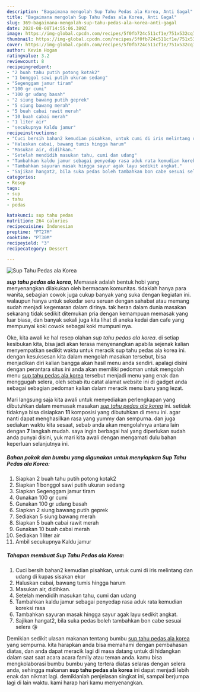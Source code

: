 ```yaml
---
description: "Bagaimana mengolah Sup Tahu Pedas ala Korea, Anti Gagal"
title: "Bagaimana mengolah Sup Tahu Pedas ala Korea, Anti Gagal"
slug: 369-bagaimana-mengolah-sup-tahu-pedas-ala-korea-anti-gagal
date: 2020-08-08T14:55:06.389Z
image: https://img-global.cpcdn.com/recipes/5f0fb724c511cf1e/751x532cq70/sup-tahu-pedas-ala-korea-foto-resep-utama.jpg
thumbnail: https://img-global.cpcdn.com/recipes/5f0fb724c511cf1e/751x532cq70/sup-tahu-pedas-ala-korea-foto-resep-utama.jpg
cover: https://img-global.cpcdn.com/recipes/5f0fb724c511cf1e/751x532cq70/sup-tahu-pedas-ala-korea-foto-resep-utama.jpg
author: Kevin Hogan
ratingvalue: 3.2
reviewcount: 8
recipeingredient:
- "2 buah tahu putih potong kotak2"
- "1 bonggol sawi putih ukuran sedang"
- "Segenggam jamur tiram"
- "100 gr cumi"
- "100 gr udang basah"
- "2 siung bawang putih geprek"
- "5 siung bawang merah"
- "5 buah cabai rawit merah"
- "10 buah cabai merah"
- "1 liter air"
- "secukupnya Kaldu jamur"
recipeinstructions:
- "Cuci bersih bahan2 kemudian pisahkan, untuk cumi di iris melintang dan udang di kupas sisakan ekor"
- "Haluskan cabai, bawang tumis hingga harum"
- "Masukan air, didihkan."
- "Setelah mendidih masukan tahu, cumi dan udang"
- "Tambahkan kaldu jamur sebagai penyedap rasa aduk rata kemudian koreksi rasa"
- "Tambahkan sayuran masak hingga sayur agak layu sedikit angkat."
- "Sajikan hangat2, bila suka pedas boleh tambahkan bon cabe sesuai selera 😘"
categories:
- Resep
tags:
- sup
- tahu
- pedas

katakunci: sup tahu pedas 
nutrition: 264 calories
recipecuisine: Indonesian
preptime: "PT27M"
cooktime: "PT30M"
recipeyield: "3"
recipecategory: Dessert

---
```



![Sup Tahu Pedas ala Korea](https://img-global.cpcdn.com/recipes/5f0fb724c511cf1e/751x532cq70/sup-tahu-pedas-ala-korea-foto-resep-utama.jpg)

<b><i>sup tahu pedas ala korea</i></b>, Memasak adalah bentuk hobi yang menyenangkan dilakukan oleh bermacam komunitas. tidaklah hanya para wanita, sebagian cowok juga cukup banyak yang suka dengan kegiatan ini. walaupun hanya untuk sekedar seru seruan dengan sahabat atau memang sudah menjadi kegemaran dalam dirinya. tak heran dalam dunia masakan sekarang tidak sedikit ditemukan pria dengan kemampuan memasak yang luar biasa, dan banyak sekali juga kita lihat di aneka kedai dan cafe yang mempunyai koki cowok sebagai koki mumpuni nya.



Oke, kita awali ke hal resep olahan <i>sup tahu pedas ala korea</i>. di setiap kesibukan kita, bisa jadi akan terasa menyenangkan apabila sejenak kalian menyempatkan sedikit waktu untuk meracik sup tahu pedas ala korea ini. dengan kesuksesan kita dalam mengolah masakan tersebut, bisa menjadikan diri kalian bangga akan hasil menu anda sendiri. apalagi disini dengan perantara situs ini anda akan memiliki pedoman untuk mengolah menu <u>sup tahu pedas ala korea</u> tersebut menjadi menu yang enak dan menggugah selera, oleh sebab itu catat alamat website ini di gadget anda sebagai sebagian pedoman kalian dalam meracik menu baru yang lezat.


Mari langsung saja kita awali untuk menyediakan perlengkapan yang dibutuhkan dalam memasak masakan <u><i>sup tahu pedas ala korea</i></u> ini. setidak tidaknya bisa disiapkan <b>11</b> komposisi yang dibutuhkan di menu ini. agar nanti dapat menghasilkan rasa yang yummy dan sempurna. dan juga sediakan waktu kita sesaat, sebab anda akan mengolahnya antara lain dengan <b>7</b> langkah mudah. saya ingin berbagai hal yang diperlukan sudah anda punyai disini, yuk mari kita awali dengan mengamati dulu bahan keperluan selanjutnya ini.

<!--inarticleads1-->

##### Bahan pokok dan bumbu yang digunakan untuk menyiapkan Sup Tahu Pedas ala Korea:

1. Siapkan 2 buah tahu putih potong kotak2
1. Siapkan 1 bonggol sawi putih ukuran sedang
1. Siapkan Segenggam jamur tiram
1. Gunakan 100 gr cumi
1. Gunakan 100 gr udang basah
1. Siapkan 2 siung bawang putih geprek
1. Sediakan 5 siung bawang merah
1. Siapkan 5 buah cabai rawit merah
1. Gunakan 10 buah cabai merah
1. Sediakan 1 liter air
1. Ambil secukupnya Kaldu jamur




<!--inarticleads2-->

##### Tahapan membuat Sup Tahu Pedas ala Korea:

1. Cuci bersih bahan2 kemudian pisahkan, untuk cumi di iris melintang dan udang di kupas sisakan ekor
1. Haluskan cabai, bawang tumis hingga harum
1. Masukan air, didihkan.
1. Setelah mendidih masukan tahu, cumi dan udang
1. Tambahkan kaldu jamur sebagai penyedap rasa aduk rata kemudian koreksi rasa
1. Tambahkan sayuran masak hingga sayur agak layu sedikit angkat.
1. Sajikan hangat2, bila suka pedas boleh tambahkan bon cabe sesuai selera 😘




Demikian sedikit ulasan makanan tentang bumbu <u>sup tahu pedas ala korea</u> yang sempurna. kita harapkan anda bisa memahami dengan pembahasan diatas, dan anda dapat meracik lagi di masa datang untuk di hidangkan dalam saat saat acara acara family atau teman anda. kamu bisa mengkolaborasi bumbu bumbu yang tertera diatas selaras dengan selera anda, sehingga makanan <b>sup tahu pedas ala korea</b> ini dapat menjadi lebih enak dan nikmat lagi. demikianlah penjelasan singkat ini, sampai berjumpa lagi di lain waktu. kami harap hari kamu menyenangkan.
